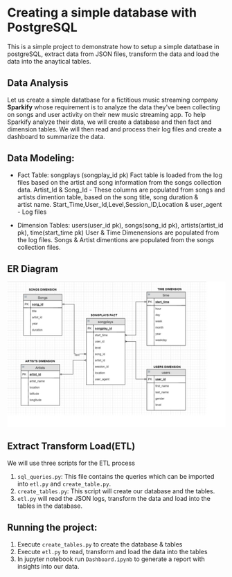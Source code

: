 # Creating a simple database with PostgreSQL

This is a simple project to demonstrate how to setup a simple datatbase in postgreSQL, extract data from JSON files, transform the data and load the data into the anaytical tables. 

## Data Analysis
Let us create a simple datatbase for a fictitious music streaming company **Sparkify** whose requirement is to analyze the data they've been collecting on songs and user activity on their new music streaming app. To help Sparkify analyze their data, we will create a database and then fact and dimension tables. We will then read and process their log files and create a dashboard to summarize the data.

## Data Modeling: 
* Fact Table: songplays (songplay_id pk)
  Fact table is loaded from the log files based on the artist and song information from the songs collection data. 
  Artist_Id & Song_Id - These columns are populated from songs and artists dimention table, based on the song title, song duration &  
   artist name.
  Start_Time,User_Id,Level,Session_ID,Location & user_agent - Log files

* Dimension Tables: users(user_id pk), songs(song_id pk), artists(artist_id pk), time(start_time pk)
  User & Time Dimenensions are populated from the log files.
  Songs & Artist dimentions are populated from the songs collection files.

## ER Diagram
![ER_Diagram](https://github.com/anu-hub/PostgreSQL/blob/master/images/ER_Diagram.jpg)

## Extract Transform Load(ETL)
We will use three scripts for the ETL process
  1. ```sql_queries.py```: This file contains the queries which can be imported into ```etl.py``` and ```create_table.py```.
  2. ```create_tables.py```: This script will create our database and the tables.
  3. ```etl.py``` will read the JSON logs, transform the data and load into the tables in the database. 

## Running the project:
  1. Execute ```create_tables.py``` to create the database & tables
  2. Execute ```etl.py``` to read, transform and load the data into the tables
  3. In jupyter notebook run ```Dashboard.ipynb``` to generate a report with insights into our data. 

